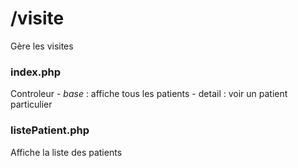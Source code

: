 # /visite
Gère les visites

### index.php
Controleur
          - _base_ : affiche tous les patients
          - detail : voir un patient particulier

### listePatient.php
Affiche la liste des patients
